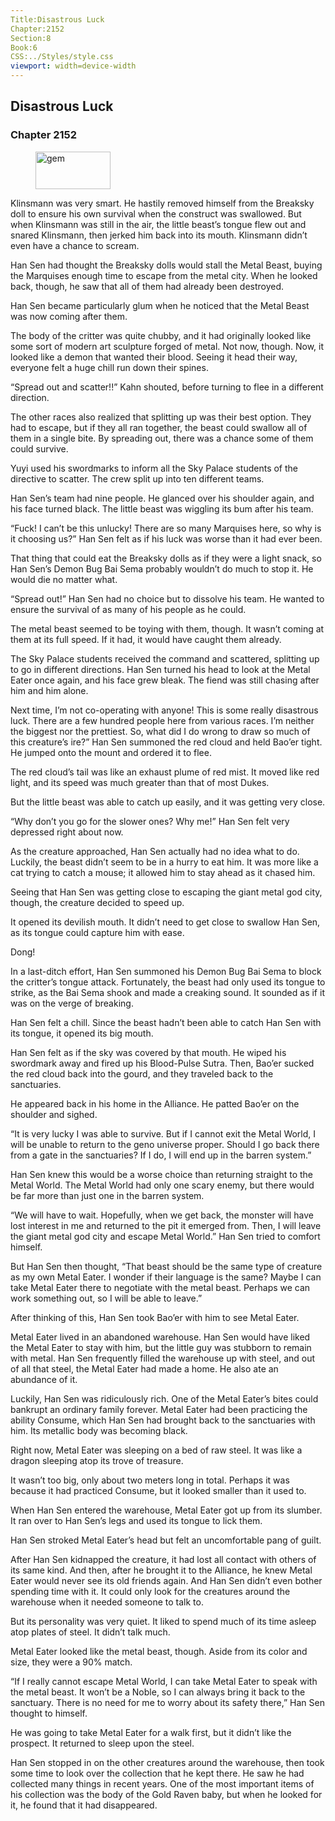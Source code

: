 ```yaml
---
Title:Disastrous Luck 
Chapter:2152 
Section:8 
Book:6 
CSS:../Styles/style.css 
viewport: width=device-width
---
```

  
## Disastrous Luck
### Chapter 2152
  
<figure>
	<img src="../Images/gem.gif" alt="gem" id="gem" width="120" height="60" />
</figure>
  

  
Klinsmann was very smart. He hastily removed himself from the Breaksky doll to ensure his own survival when the construct was swallowed. But when Klinsmann was still in the air, the little beast’s tongue flew out and snared Klinsmann, then jerked him back into its mouth. Klinsmann didn’t even have a chance to scream.

Han Sen had thought the Breaksky dolls would stall the Metal Beast, buying the Marquises enough time to escape from the metal city. When he looked back, though, he saw that all of them had already been destroyed.

Han Sen became particularly glum when he noticed that the Metal Beast was now coming after them.

The body of the critter was quite chubby, and it had originally looked like some sort of modern art sculpture forged of metal. Not now, though. Now, it looked like a demon that wanted their blood. Seeing it head their way, everyone felt a huge chill run down their spines.

“Spread out and scatter!!” Kahn shouted, before turning to flee in a different direction.

The other races also realized that splitting up was their best option. They had to escape, but if they all ran together, the beast could swallow all of them in a single bite. By spreading out, there was a chance some of them could survive.

Yuyi used his swordmarks to inform all the Sky Palace students of the directive to scatter. The crew split up into ten different teams.

Han Sen’s team had nine people. He glanced over his shoulder again, and his face turned black. The little beast was wiggling its bum after his team.

“Fuck! I can’t be this unlucky! There are so many Marquises here, so why is it choosing us?” Han Sen felt as if his luck was worse than it had ever been.

That thing that could eat the Breaksky dolls as if they were a light snack, so Han Sen’s Demon Bug Bai Sema probably wouldn’t do much to stop it. He would die no matter what.

“Spread out!” Han Sen had no choice but to dissolve his team. He wanted to ensure the survival of as many of his people as he could.

The metal beast seemed to be toying with them, though. It wasn’t coming at them at its full speed. If it had, it would have caught them already.

The Sky Palace students received the command and scattered, splitting up to go in different directions. Han Sen turned his head to look at the Metal Eater once again, and his face grew bleak. The fiend was still chasing after him and him alone.

Next time, I’m not co-operating with anyone! This is some really disastrous luck. There are a few hundred people here from various races. I’m neither the biggest nor the prettiest. So, what did I do wrong to draw so much of this creature’s ire?” Han Sen summoned the red cloud and held Bao’er tight. He jumped onto the mount and ordered it to flee.

The red cloud’s tail was like an exhaust plume of red mist. It moved like red light, and its speed was much greater than that of most Dukes.

But the little beast was able to catch up easily, and it was getting very close.

“Why don’t you go for the slower ones? Why me!” Han Sen felt very depressed right about now.

As the creature approached, Han Sen actually had no idea what to do. Luckily, the beast didn’t seem to be in a hurry to eat him. It was more like a cat trying to catch a mouse; it allowed him to stay ahead as it chased him.

Seeing that Han Sen was getting close to escaping the giant metal god city, though, the creature decided to speed up.

It opened its devilish mouth. It didn’t need to get close to swallow Han Sen, as its tongue could capture him with ease.

Dong!

In a last-ditch effort, Han Sen summoned his Demon Bug Bai Sema to block the critter’s tongue attack. Fortunately, the beast had only used its tongue to strike, as the Bai Sema shook and made a creaking sound. It sounded as if it was on the verge of breaking.

Han Sen felt a chill. Since the beast hadn’t been able to catch Han Sen with its tongue, it opened its big mouth.

Han Sen felt as if the sky was covered by that mouth. He wiped his swordmark away and fired up his Blood-Pulse Sutra. Then, Bao’er sucked the red cloud back into the gourd, and they traveled back to the sanctuaries.

He appeared back in his home in the Alliance. He patted Bao’er on the shoulder and sighed.

“It is very lucky I was able to survive. But if I cannot exit the Metal World, I will be unable to return to the geno universe proper. Should I go back there from a gate in the sanctuaries? If I do, I will end up in the barren system.”

Han Sen knew this would be a worse choice than returning straight to the Metal World. The Metal World had only one scary enemy, but there would be far more than just one in the barren system.

“We will have to wait. Hopefully, when we get back, the monster will have lost interest in me and returned to the pit it emerged from. Then, I will leave the giant metal god city and escape Metal World.” Han Sen tried to comfort himself.

But Han Sen then thought, “That beast should be the same type of creature as my own Metal Eater. I wonder if their language is the same? Maybe I can take Metal Eater there to negotiate with the metal beast. Perhaps we can work something out, so I will be able to leave.”

After thinking of this, Han Sen took Bao’er with him to see Metal Eater.

Metal Eater lived in an abandoned warehouse. Han Sen would have liked the Metal Eater to stay with him, but the little guy was stubborn to remain with metal. Han Sen frequently filled the warehouse up with steel, and out of all that steel, the Metal Eater had made a home. He also ate an abundance of it.

Luckily, Han Sen was ridiculously rich. One of the Metal Eater’s bites could bankrupt an ordinary family forever. Metal Eater had been practicing the ability Consume, which Han Sen had brought back to the sanctuaries with him. Its metallic body was becoming black.

Right now, Metal Eater was sleeping on a bed of raw steel. It was like a dragon sleeping atop its trove of treasure.

It wasn’t too big, only about two meters long in total. Perhaps it was because it had practiced Consume, but it looked smaller than it used to.

When Han Sen entered the warehouse, Metal Eater got up from its slumber. It ran over to Han Sen’s legs and used its tongue to lick them.

Han Sen stroked Metal Eater’s head but felt an uncomfortable pang of guilt.

After Han Sen kidnapped the creature, it had lost all contact with others of its same kind. And then, after he brought it to the Alliance, he knew Metal Eater would never see its old friends again. And Han Sen didn’t even bother spending time with it. It could only look for the creatures around the warehouse when it needed someone to talk to.

But its personality was very quiet. It liked to spend much of its time asleep atop plates of steel. It didn’t talk much.

Metal Eater looked like the metal beast, though. Aside from its color and size, they were a 90% match.

“If I really cannot escape Metal World, I can take Metal Eater to speak with the metal beast. It won’t be a Noble, so I can always bring it back to the sanctuary. There is no need for me to worry about its safety there,” Han Sen thought to himself.

He was going to take Metal Eater for a walk first, but it didn’t like the prospect. It returned to sleep upon the steel.

Han Sen stopped in on the other creatures around the warehouse, then took some time to look over the collection that he kept there. He saw he had collected many things in recent years. One of the most important items of his collection was the body of the Gold Raven baby, but when he looked for it, he found that it had disappeared.